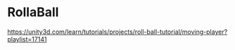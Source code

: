 # RollaBall
https://unity3d.com/learn/tutorials/projects/roll-ball-tutorial/moving-player?playlist=17141
